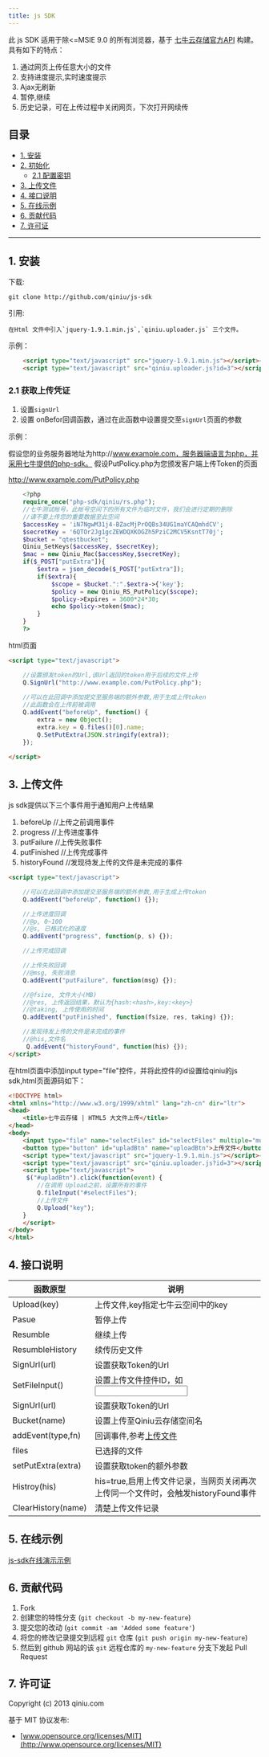 ```yaml
---
title: js SDK
---
```


此 js SDK 适用于除<=MSIE 9.0 的所有浏览器，基于 [七牛云存储官方API](http://docs.qiniu.com/) 构建。具有如下的特点：

1. 通过网页上传任意大小的文件
2. 支持进度提示,实时速度提示
3. Ajax无刷新
4. 暂停,继续
5. 历史记录，可在上传过程中关闭网页，下次打开网续传

目录
----
- [1. 安装](#install)
- [2. 初始化](#setup)
	- [2.1 配置密钥](#setup-key)
- [3. 上传文件](#io-api)
- [4. 接口说明](#api)
- [5. 在线示例](#onlineDemo)
- [6. 贡献代码](#contribution)
- [7. 许可证](#license)
----

<a name=install></a>
## 1. 安装
下载:

	git clone http://github.com/qiniu/js-sdk

引用:
	
	在Html 文件中引入`jquery-1.9.1.min.js`,`qiniu.uploader.js` 三个文件。

示例：

``` html
	<script type="text/javascript" src="jquery-1.9.1.min.js"></script><!-- * -->
    <script type="text/javascript" src="qiniu.uploader.js?id=3"></script>
```

<a name=setup-key></a>
### 2.1 获取上传凭证

1. 设置`signUrl`
2. 设置 onBefor回调函数，通过在此函数中设置提交至`signUrl`页面的参数

示例：

假设您的业务服务器地址为http://www.example.com，服务器端语言为php，并采用七牛提供的php-sdk。
假设PutPolicy.php为您颁发客户端上传Token的页面

http://www.example.com/PutPolicy.php

``` php
	<?php
    require_once("php-sdk/qiniu/rs.php");
    //七牛测试帐号，此帐号空间下的所有文件为临时文件，我们会进行定期的删除
    //请不要上传您的重要数据至此空间
    $accessKey = 'iN7NgwM31j4-BZacMjPrOQBs34UG1maYCAQmhdCV';
    $secretKey = '6QTOr2Jg1gcZEWDQXKOGZh5PziC2MCV5KsntT70j';
    $bucket = "qtestbucket";
    Qiniu_SetKeys($accessKey, $secretKey);
    $mac = new Qiniu_Mac($accessKey,$secretKey);
    if($_POST["putExtra"]){
        $extra = json_decode($_POST["putExtra"]);
        if($extra){
            $scope = $bucket.":".$extra->{'key'};
            $policy = new Qiniu_RS_PutPolicy($scope);
            $policy->Expires = 3600*24*30;
            echo $policy->token($mac);
        }
    }
    ?>
```

html页面

``` html
<script type="text/javascript">

    //设置颁发token的Url,该Url返回的token用于后续的文件上传
    Q.SignUrl("http://www.example.com/PutPolicy.php");
            
    //可以在此回调中添加提交至服务端的额外参数,用于生成上传token
    //此函数会在上传前被调用
    Q.addEvent("beforeUp", function() {
        extra = new Object();
        extra.key = Q.files()[0].name;
        Q.SetPutExtra(JSON.stringify(extra));
    });
    
</script>
```


<a name=io-api></a>
## 3. 上传文件

js sdk提供以下三个事件用于通知用户上传结果

1. beforeUp //上传之前调用事件
3. progress //上传进度事件
2. putFailure //上传失败事件
4. putFinished //上传完成事件
5. historyFound //发现待发上传的文件是未完成的事件

``` html
<script type="text/javascript">

    //可以在此回调中添加提交至服务端的额外参数,用于生成上传token
    Q.addEvent("beforeUp", function() {});

    //上传进度回调
    //@p, 0~100
    //@s, 已格式化的速度
    Q.addEvent("progress", function(p, s) {});

    //上传完成回调

    //上传失败回调
    //@msg, 失败消息 
    Q.addEvent("putFailure", function(msg) {});

    //@fsize, 文件大小(MB)
    //@res, 上传返回结果，默认为{hash:<hash>,key:<key>}
    //@taking, 上传使用的时间
    Q.addEvent("putFinished", function(fsize, res, taking) {});

    //发现待发上传的文件是未完成的事件
    //@his,文件名
     Q.addEvent("historyFound", function(his) {});
</script>
```

在html页面中添加input type="file"控件，并将此控件的id设置给qiniu的js sdk,html页面源码如下：

``` html
<!DOCTYPE html>
<html xmlns="http://www.w3.org/1999/xhtml" lang="zh-cn" dir="ltr">
<head>
    <title>七牛云存储 | HTML5 大文件上传</title>
</head>
<body>
    <input type="file" name="selectFiles" id="selectFiles" multiple="multiple" />
    <button type="button" id="upladBtn" name="uploadBtn">上传文件</button>
    <script type="text/javascript" src="jquery-1.9.1.min.js"></script><!-- * -->
    <script type="text/javascript" src="qiniu.uploader.js?id=3"></script>
    <script type="text/javascript">
     $("#upladBtn").click(function(event) {
        //在调用 Upload之前，设置所有的事件
        Q.fileInput("#selectFiles");
        //上传文件 
        Q.Upload("key");
    }
    </script>
</body>
</html>
```

<a name=api></a>
## 4. 接口说明
函数原型 | 说明
------------|---------
Upload(key)  | 上传文件,key指定七牛云空间中的key
Pasue  | 暂停上传 
Resumble  | 继续上传 
ResumbleHistory  | 续传历史文件
SignUrl(url)  | 设置获取Token的Url
SetFileInput()  | 设置上传文件控件ID，如<input id="selectFiles"/>
SignUrl(url)  | 设置获取Token的Url
Bucket(name)  | 设置上传至Qiniu云存储空间名
addEvent(type,fn)  | 回调事件,参考[上传文件](#api-io)
files  | 已选择的文件
setPutExtra(extra)  | 设置获取token的额外参数
Histroy(his)  | his=true,启用上传文件记录，当网页关闭再次上传同一个文件时，会触发historyFound事件
ClearHistory(name)  | 清楚上传文件记录

<a name=onlineDemo></a>
## 5. 在线示例
[js-sdk在线演示示例](http://7niu.sinaapp.com)

<a name=contribution></a>
## 6. 贡献代码

1. Fork
2. 创建您的特性分支 (`git checkout -b my-new-feature`)
3. 提交您的改动 (`git commit -am 'Added some feature'`)
4. 将您的修改记录提交到远程 `git` 仓库 (`git push origin my-new-feature`)
5. 然后到 github 网站的该 `git` 远程仓库的 `my-new-feature` 分支下发起 Pull Request

<a name=license></a>
## 7. 许可证

Copyright (c) 2013 qiniu.com

基于 MIT 协议发布:

* [www.opensource.org/licenses/MIT](http://www.opensource.org/licenses/MIT)